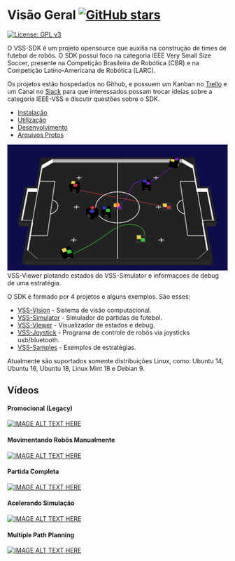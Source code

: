 # Visão Geral [![GitHub stars](https://img.shields.io/github/stars/VSS-SDK/VSS-SDK.svg?style=social&label=Stars)](https://github.com/VSS-SDK/VSS-SDK)

[![License: GPL v3](https://img.shields.io/badge/License-GPL%20v3-blue.svg)][gpl3]

O VSS-SDK é um projeto opensource que auxilia na construção de times de futebol de robôs. 
O SDK possui foco na categoria IEEE Very Small Size Soccer, presente na Competição Brasileira de Robótica (CBR) 
e na Competição Latino-Americana de Robótica (LARC). 

Os projetos estão hospedados no Github, e possuem 
um Kanban no [Trello](https://trello.com/b/b4dVV6ug/vss-sdk) e um Canal no [Slack](https://vss-sdk.slack.com) para que
interessados possam trocar ideias sobre a categoria IEEE-VSS e discutir questões sobre o SDK. 

* [Instalação](install.md)
* [Utilização](use.md)
* [Desenvolvimento](dev.md)
* [Arquivos Protos](protofiles.md)

![viewer](https://raw.githubusercontent.com/VSS-SDK/assets/master/images/sdk.png)
VSS-Viewer plotando estados do VSS-Simulator e informaçoes de debug de uma estratégia.

O SDK é formado por 4 projetos e alguns exemplos. São esses: 

* [VSS-Vision](vssvision.md) - Sistema de visão computacional.
* [VSS-Simulator](vsssimulator.md) - Simulador de partidas de futebol.
* [VSS-Viewer](vssviewer.md) - Visualizador de estados e debug.
* [VSS-Joystick](vssjoystick.md) - Programa de controle de robôs via joysticks usb/bluetooth.
* [VSS-Samples](samples.md) - Exemplos de estratégias.

Atualmente são suportados somente distribuições Linux, como: Ubuntu 14, Ubuntu 16, Ubuntu 18, Linux Mint 18
e Debian 9.

## Vídeos
#### Promocional (Legacy)
[![IMAGE ALT TEXT HERE](http://img.youtube.com/vi/2Yo8s7w7rTE/0.jpg)](http://www.youtube.com/watch?v=2Yo8s7w7rTE)

#### Movimentando Robôs Manualmente
[![IMAGE ALT TEXT HERE](http://img.youtube.com/vi/hmS6SrWlGzI/0.jpg)](http://www.youtube.com/watch?v=hmS6SrWlGzI)

#### Partida Completa
[![IMAGE ALT TEXT HERE](http://img.youtube.com/vi/JCF_ZaydGuo/0.jpg)](http://www.youtube.com/watch?v=JCF_ZaydGuo)

#### Acelerando Simulação
[![IMAGE ALT TEXT HERE](http://img.youtube.com/vi/1ttjbIY-iV4/0.jpg)](http://www.youtube.com/watch?v=1ttjbIY-iV4)

#### Multiple Path Planning
[![IMAGE ALT TEXT HERE](http://img.youtube.com/vi/hC82QWQrvUo/0.jpg)](http://www.youtube.com/watch?v=hC82QWQrvUo)

[gpl3]: http://www.gnu.org/licenses/gpl-3.0/
[travis]: https://travis-ci.com/VSS-SDK/VSS-SDK
